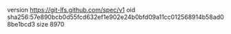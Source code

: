 version https://git-lfs.github.com/spec/v1
oid sha256:57e890bcb0d55fcd632ef1e902e24b0bfd09a11cc012568914b58ad08be1bcd3
size 8970
